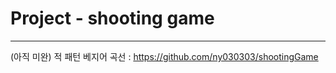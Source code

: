 # Project - shooting game

------------

(아직 미완)
적 패턴 베지어 곡선 : https://github.com/ny030303/shootingGame
